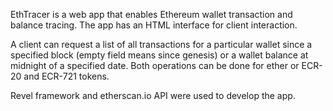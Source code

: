EthTracer is a web app that enables Ethereum wallet transaction and balance tracing. The app has an HTML interface for client interaction.

A client can request a list of all transactions for a particular wallet since a specified block (empty field means since genesis) or a wallet balance at midnight of a specified date. Both operations can be done for ether or ECR-20 and ECR-721 tokens.

Revel framework and etherscan.io API were used to develop the app.

